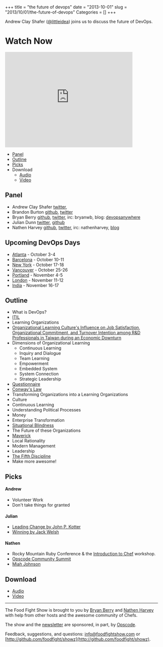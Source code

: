 +++
title = "the future of devops"
date = "2013-10-01"
slug = "2013/10/01/the-future-of-devops"
Categories = []
+++

Andrew Clay Shafer ([@littleidea](http://twitter.com/littleidea)) joins us to discuss the future of DevOps.

# Watch Now

<iframe width="420" height="315" src="http://www.youtube.com/embed/jT6JdGHVbj0" frameborder="0" allowfullscreen></iframe>

* [Panel](http://foodfightshow.org/2013/10/the-future-of-devops.html#panel)
* [Outline](http://foodfightshow.org/2013/10/the-future-of-devops.html#outline)
* [Picks](http://foodfightshow.org/2013/10/the-future-of-devops.html#picks)
* Download
  * [Audio](http://traffic.libsyn.com/foodfight/FoodFightShow64-Future-of-DevOps.mp3)
  * [Video](http://youtu.be/jT6JdGHVbj0)

Panel<a name="panel"></a>
-----
* Andrew Clay Shafer [twitter](http:twitter.com/littleidea),
* Brandon Burton [github](http://github.com/solarce), [twitter](https://twitter.com/solarce)
* Bryan Berry [github](http://github.com/bryanwb), [twitter](http://twitter.com/bryanwb), irc: bryanwb, blog: [devopsanywhere](http://devopsanywhere.blogspot.com)
* Julian Dunn [twitter](https://twitter.com/julian_dunn), [github](https://github.com/juliandunn)
* Nathen Harvey [github](http://github.com/nathenharvey), [twitter](http://twitter.com/nathenharvey), irc: nathenharvey, [blog](http://nathenharvey.com)

<!-- more -->

Upcoming DevOps Days
--------------------

* [Atlanta](http://devopsdays.org/events/2013-atlanta/) - October 3-4
* [Barcelona](http://devopsdays.org/events/2013-barcelona/) - October 10-11
* [New York](http://devopsdays.org/events/2013-newyork/) - October 17-18
* [Vancouver](http://devopsdays.org/events/2013-vancouver/) - October 25-26
* [Portland](http://devopsdays.org/events/2013-portland/) - November 4-5
* [London](http://devopsdays.org/events/2013-london/) - November 11-12
* [India](http://devopsdays.org/events/2013-india/) - November 16-17

Outline<a name="outline"></a>
-------

* What is DevOps?
* [ITIL](http://en.wikipedia.org/wiki/Information_Technology_Infrastructure_Library)
* Learning Organizations
* [Organizational Learning Culture's Influence on Job Satisfaction, Organizational Commitment, and Turnover Intention among R&D Professionals in Taiwan during an Economic Downturn](http://conservancy.umn.edu/bitstream/53624/1/Hsu_umn_0130E_10474.pdf)
* Dimensions of Organizational Learning
  * Continuous Learning
  * Inquiry and Dialogue
  * Team Learning
  * Empowerment
  * Embedded System
  * System Connection
  * Strategic Leadership
* [Questionnaire](http://www.partnersforlearning.com/instructions.html)
* [Conway's Law](http://en.wikipedia.org/wiki/Conway%27s_law)
* Transforming Organizations into a Learning Organizations
* Culture
* Continuous Learning
* Understanding Political Processes
* Money
* Enterprise Transformation
* [Situational Blindness](http://en.wikipedia.org/wiki/Inattentional_blindness)
* The Future of these Organizations
* [Maverick](http://www.amazon.com/Maverick-Success-Behind-Unusual-Workplace/dp/0446670553)
* Local Rationality
* Modern Management
* Leadership
* [The Fifth Discipline](http://www.amazon.com/The-Fifth-Discipline-Practice-Organization/dp/0553456342)
* Make more awesome!

Picks<a name="picks"></a>
-----
#### Andrew

* Volunteer Work
* Don't take things for granted

#### Julian

* [Leading Change by John P. Kotter](http://www.amazon.com/Leading-Change-Preface-Author-ebook/dp/B00A07FPEO/ref=sr_1_1?ie=UTF8&qid=1380676867&sr=8-1&keywords=john+kotter)
* [Winning by Jack Welsh](http://www.amazon.com/Winning-Ultimate-Business-How--ebook/dp/B000FCK3GO/ref=sr_1_1?ie=UTF8&qid=1380676945&sr=8-1&keywords=winning+jack+welch)

#### Nathen

* Rocky Mountain Ruby Conference &amp; the [Introduction to Chef](https://speakerdeck.com/nathenharvey/intro-to-chef-rocky-mountain-ruby) workshop.
* [Opscode Community Summit](https://wiki.opscode.com/display/chef/Community+Summit+3+-+2013)
* [Miah Johnson](http://www.opscode.com/blog/2013/09/24/awesome-community-chefs-miah-johnson-game-for-cookbooking-awesome/)


Download
--------
* [Audio](http://traffic.libsyn.com/foodfight/FoodFightShow64-Future-of-DevOps.mp3)
* [Video](http://youtu.be/jT6JdGHVbj0)

<hr />

The Food Fight Show is brought to you by [Bryan Berry](https://twitter.com/bryanwb) and [Nathen Harvey](https://twitter.com/nathenharvey) with help from other hosts and the awesome community of Chefs.

The show and the [newsletter](http://us6.campaign-archive2.com/home/?u=7d43a288e882a145b7e99c650&id=ad8186466d) are sponsored, in part, by [Opscode](http://www.opscode.com).

Feedback, suggestions, and questions:  [info@foodfightshow.com](mailto:info@foodfightshow.com) or  [http://github.com/foodfight/showz](http://github.com/foodfight/showz).


